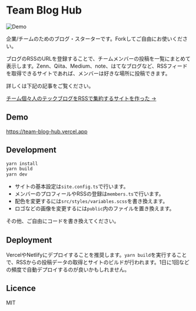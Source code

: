 # Team Blog Hub

![Demo](https://user-images.githubusercontent.com/34590683/96832331-8c289400-1479-11eb-9466-f24d30860a24.png)

企業/チームのためのブログ・スターターです。Forkしてご自由にお使いください。

ブログのRSSのURLを登録することで、チームメンバーの投稿を一覧にまとめて表示します。Zenn、Qiita、Medium、note、はてなブログなど、RSSフィードを取得できるサイトであれば、メンバーは好きな場所に投稿できます。

詳しくは下記の記事をご覧ください。

[チーム個々人のテックブログをRSSで集約するサイトを作った →](https://zenn.dev/catnose99/articles/cb72a73368a547756862)

## Demo

<https://team-blog-hub.vercel.app>

## Development

```bash
yarn install
yarn build
yarn dev
```

- サイトの基本設定は`site.config.ts`で行います。
- メンバーのプロフィールやRSSの登録は`members.ts`で行います。
- 配色を変更するには`src/styles/variables.scss`を書き換えます。
- ロゴなどの画像を変更するには`public`内のファイルを置き換えます。

その他、ご自由にコードを書き換えてください。

## Deployment

VercelやNetlifyにデプロイすることを推奨します。`yarn build`を実行することで、RSSからの投稿データの取得とサイトのビルドが行われます。1日に1回などの頻度で自動デプロイするのが良いかもしれません。

## Licence

MIT
